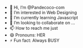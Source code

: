 - 👋 Hi, I’m @Pandecoco-com
- 👀 I’m interested in Web Designing
- 🌱 I’m currently learning Javascript
- 💞️ I’m looking to collaborate on ...
- 📫 How to reach me just
- 😄 Pronouns: HER
- ⚡ Fun fact: Always BUSY

<!---
Pandecoco-com/Pandecoco-com is a ✨ special ✨ repository because its `README.md` (this file) appears on your GitHub profile.
You can click the Preview link to take a look at your changes.
--->
